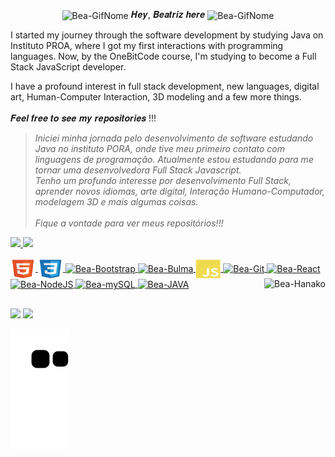  <p align="center"> <img align="center" alt="Bea-GifNome" height="45" src="https://images-wixmp-ed30a86b8c4ca887773594c2.wixmp.com/f/bc25ec3f-b1c8-4630-91e9-1e260b289f2d/d91zy67-424b516e-5eee-416e-94a8-cc5cb5eb718a.gif?token=eyJ0eXAiOiJKV1QiLCJhbGciOiJIUzI1NiJ9.eyJzdWIiOiJ1cm46YXBwOjdlMGQxODg5ODIyNjQzNzNhNWYwZDQxNWVhMGQyNmUwIiwiaXNzIjoidXJuOmFwcDo3ZTBkMTg4OTgyMjY0MzczYTVmMGQ0MTVlYTBkMjZlMCIsIm9iaiI6W1t7InBhdGgiOiJcL2ZcL2JjMjVlYzNmLWIxYzgtNDYzMC05MWU5LTFlMjYwYjI4OWYyZFwvZDkxenk2Ny00MjRiNTE2ZS01ZWVlLTQxNmUtOTRhOC1jYzVjYjVlYjcxOGEuZ2lmIn1dXSwiYXVkIjpbInVybjpzZXJ2aWNlOmZpbGUuZG93bmxvYWQiXX0.Qr0N9B4Rk1sgjiO7aP9b1VB25B2Cl6C9QLYrFMBTl48"> 𝑯𝒆𝒚, 𝑩𝒆𝒂𝒕𝒓𝒊𝒛 𝒉𝒆𝒓𝒆 <img align="center" alt="Bea-GifNome" height="45" src="https://images-wixmp-ed30a86b8c4ca887773594c2.wixmp.com/f/bc25ec3f-b1c8-4630-91e9-1e260b289f2d/d91zy67-424b516e-5eee-416e-94a8-cc5cb5eb718a.gif?token=eyJ0eXAiOiJKV1QiLCJhbGciOiJIUzI1NiJ9.eyJzdWIiOiJ1cm46YXBwOjdlMGQxODg5ODIyNjQzNzNhNWYwZDQxNWVhMGQyNmUwIiwiaXNzIjoidXJuOmFwcDo3ZTBkMTg4OTgyMjY0MzczYTVmMGQ0MTVlYTBkMjZlMCIsIm9iaiI6W1t7InBhdGgiOiJcL2ZcL2JjMjVlYzNmLWIxYzgtNDYzMC05MWU5LTFlMjYwYjI4OWYyZFwvZDkxenk2Ny00MjRiNTE2ZS01ZWVlLTQxNmUtOTRhOC1jYzVjYjVlYjcxOGEuZ2lmIn1dXSwiYXVkIjpbInVybjpzZXJ2aWNlOmZpbGUuZG93bmxvYWQiXX0.Qr0N9B4Rk1sgjiO7aP9b1VB25B2Cl6C9QLYrFMBTl48"></p>

<!--  <img align="center" alt="Bea-GifNome3" height="50" src="http://2.bp.blogspot.com/-8_cqXjBfIp0/U2wlop1IswI/AAAAAAAAFtY/IYIQZkAY1Oo/s1600/Kirby+10.gif"/> -->
<!--<img align="center" alt="Bea-GifNome2" height="50" src="https://i.pinimg.com/originals/2f/c1/b8/2fc1b8f82e14172e3bcae39ca8c8ab33.gif"/> -->

<p>I started my journey through the software development by studying Java on Instituto PROA, where I got my first interactions with programming languages. Now, by the OneBitCode course, I'm studying to become a Full Stack JavaScript developer.</p>
<p>I have a profound interest in full stack development, new languages, digital art, Human-Computer Interaction, 3D modeling and a few more things.
 <br><br> 
 𝑭𝒆𝒆𝒍 𝒇𝒓𝒆𝒆 𝒕𝒐 𝒔𝒆𝒆 𝒎𝒚 𝒓𝒆𝒑𝒐𝒔𝒊𝒕𝒐𝒓𝒊𝒆𝒔 !!!</p>

>*Iniciei minha jornada pelo desenvolvimento de software estudando Java no instituto PORA, onde tive meu primeiro contato com linguagens de programação. Atualmente estou estudando para me tornar uma desenvolvedora Full Stack Javascript.<br> Tenho um profundo interesse por desenvolvimento Full Stack, aprender novos idiomas, arte digital, Interação Humano-Computador, modelagem 3D e mais algumas coisas.<br><br> Fique a vontade para ver meus repositórios!!!* <br>


  <div>
  <a href="https://github.com/ibtriz">
  <img height="150em" src="https://github-readme-stats.vercel.app/api/top-langs/?username=ibtriz&layout=compact&langs_count=7&theme=blueberry"/>
  <img height="150em" src="https://github-readme-stats.vercel.app/api?username=ibtriz&show_icons=true&theme=blueberry&include_all_commits=true&count_private=true"/>
</div>
   
<div style="display: inline_block"><br>
   <img align="center" alt="Bea-HTML" height="30" width="40" src="https://github.com/devicons/devicon/blob/master/icons/html5/html5-original.svg">
  <img align="center" alt="Bea-CSS" height="30" width="40" src="https://raw.githubusercontent.com/devicons/devicon/master/icons/css3/css3-original.svg">
     <img align="center" alt="Bea-Bootstrap" height="30" width="40" src="https://cdn.jsdelivr.net/gh/devicons/devicon/icons/bootstrap/bootstrap-plain.svg">
 <img align="center" alt="Bea-Bulma" height="30" width="40"src="https://cdn.jsdelivr.net/gh/devicons/devicon/icons/bulma/bulma-plain.svg">
  <img align="center" alt="Bea-Js" height="30" width="40" src="https://github.com/devicons/devicon/blob/master/icons/javascript/javascript-plain.svg">
 <img align="center" alt="Bea-Git" height="30" width="40" src="https://cdn.jsdelivr.net/gh/devicons/devicon/icons/git/git-original.svg">
   <img align="center" alt="Bea-React" height="30" width="40" src="https://cdn.jsdelivr.net/gh/devicons/devicon/icons/react/react-original.svg">
  <img align="center" alt="Bea-NodeJS" height="30" width="40" src="https://cdn.jsdelivr.net/gh/devicons/devicon/icons/nodejs/nodejs-plain.svg">
  <!-- <img align="center" alt="Bea-MongoDB" height="30" width="40" src="https://cdn.jsdelivr.net/gh/devicons/devicon/icons/mongodb/mongodb-original-wordmark.svg" /> -->
    <!-- <img align="center" alt="Bea-TS" height="30" width="40"  src="https://cdn.jsdelivr.net/gh/devicons/devicon/icons/typescript/typescript-original.svg"/> -->
  <img align="center" alt="Bea-mySQL" height="30" width="40"  src="https://cdn.jsdelivr.net/gh/devicons/devicon/icons/mysql/mysql-plain-wordmark.svg"/>
   <img align="center" alt="Bea-JAVA" height="30" width="40"  src="https://cdn.jsdelivr.net/gh/devicons/devicon/icons/java/java-original-wordmark.svg"/>
  <img align="right" height="169" alt="Bea-Hanako" src="https://i.pinimg.com/originals/01/a1/ac/01a1ac25f5445825000b96a2505b5a2a.gif">
 
 </div>
  
  ##
  <a href="mailto:beatriz.fbcarneiro@gmail.com"><img height="50" src="https://cdn-icons-png.flaticon.com/512/732/732200.png" target="_blank"></a>                               <a href="https://www.linkedin.com/in/beatriz-francelino-borges-carneiro/" target="_blank"> <img height="50" src="https://cdn-icons-png.flaticon.com/512/145/145807.png" target="_blank"></a> 

![Snake animation](https://github.com/ibtriz/ibtriz/blob/output/github-contribution-grid-snake.svg)
